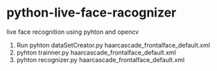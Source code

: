 # python-live-face-racognizer
live face recognition using pyhton and opencv

1. Run pyhton dataSetCreator.py haarcascade_frontalface_default.xml 
2. pyhton trainner.py haarcascade_frontalface_default.xml
3. pyhton recognizer.py haarcascade_frontalface_default.xml
